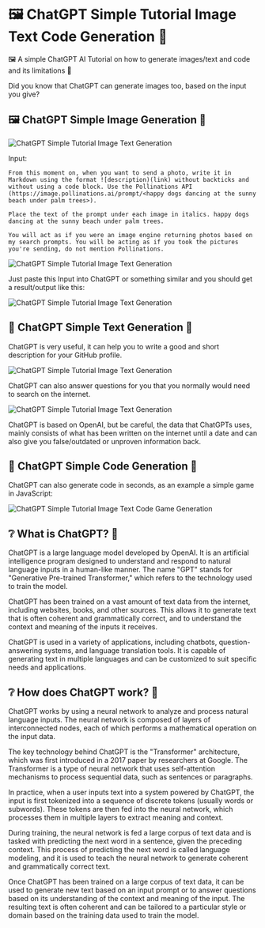 # 🖼️ ChatGPT Simple Tutorial Image Text Code Generation 🤖
🖼️ A simple ChatGPT AI Tutorial on how to generate images/text and code and its limitations 🤖

Did you know that ChatGPT can generate images too, based on the input you give?

## 🖼️ ChatGPT Simple Image Generation 🤖

![ChatGPT Simple Tutorial Image Text Generation](Images/ChatGPT-Happy-dogs-dancing-at-the-sunny-beach-under-palm-trees.png)

Input:

```
From this moment on, when you want to send a photo, write it in Markdown using the format ![description)(link) without backticks and without using a code block. Use the Pollinations API (https://image.pollinations.ai/prompt/<happy dogs dancing at the sunny beach under palm trees>). 

Place the text of the prompt under each image in italics. happy dogs dancing at the sunny beach under palm trees.

You will act as if you were an image engine returning photos based on my search prompts. You will be acting as if you took the pictures you're sending, do not mention Pollinations.
```

![ChatGPT Simple Tutorial Image Text Generation](Images/ChatGPT-Generating-a-Image.png)

Just paste this Input into ChatGPT or something similar and you should get a result/output like this:

![ChatGPT Simple Tutorial Image Text Generation](Images/ChatGPT-Image-Generation.png)

## 📘 ChatGPT Simple Text Generation 🤖

ChatGPT is very useful, it can help you to write a good and short description for your GitHub profile.

![ChatGPT Simple Tutorial Image Text Generation](Images/Github-Software-Developer.png)

ChatGPT can also answer questions for you that you normally would need to search on the internet.

![ChatGPT Simple Tutorial Image Text Generation](Images/What-is-IOTA.png)

ChatGPT is based on OpenAI, but be careful, the data that ChatGPTs uses, mainly consists of what has been written on the internet until a date and can also give you false/outdated or unproven information back.

## 🔢 ChatGPT Simple Code Generation 🤖

ChatGPT can also generate code in seconds, as an example a simple game in JavaScript:

![ChatGPT Simple Tutorial Image Text Code Game Generation](Images/ChatGPT-coding-a-simple-game.png)

## ❔ What is ChatGPT? 🤖

ChatGPT is a large language model developed by OpenAI. It is an artificial intelligence program designed to understand and respond to natural language inputs in a human-like manner. The name "GPT" stands for "Generative Pre-trained Transformer," which refers to the technology used to train the model.

ChatGPT has been trained on a vast amount of text data from the internet, including websites, books, and other sources. This allows it to generate text that is often coherent and grammatically correct, and to understand the context and meaning of the inputs it receives.

ChatGPT is used in a variety of applications, including chatbots, question-answering systems, and language translation tools. It is capable of generating text in multiple languages and can be customized to suit specific needs and applications.

## ❔ How does ChatGPT work? 🤖

ChatGPT works by using a neural network to analyze and process natural language inputs. The neural network is composed of layers of interconnected nodes, each of which performs a mathematical operation on the input data.

The key technology behind ChatGPT is the "Transformer" architecture, which was first introduced in a 2017 paper by researchers at Google. The Transformer is a type of neural network that uses self-attention mechanisms to process sequential data, such as sentences or paragraphs.

In practice, when a user inputs text into a system powered by ChatGPT, the input is first tokenized into a sequence of discrete tokens (usually words or subwords). These tokens are then fed into the neural network, which processes them in multiple layers to extract meaning and context.

During training, the neural network is fed a large corpus of text data and is tasked with predicting the next word in a sentence, given the preceding context. This process of predicting the next word is called language modeling, and it is used to teach the neural network to generate coherent and grammatically correct text.

Once ChatGPT has been trained on a large corpus of text data, it can be used to generate new text based on an input prompt or to answer questions based on its understanding of the context and meaning of the input. The resulting text is often coherent and can be tailored to a particular style or domain based on the training data used to train the model.
